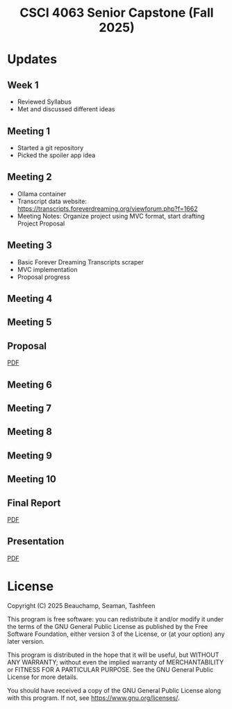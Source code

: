 <h1 align="center">CSCI 4063 Senior Capstone (Fall 2025)</h1>

# Updates

## Week 1

- Reviewed Syllabus
- Met and discussed different ideas

## Meeting 1

- Started a git repository
- Picked the spoiler app idea

## Meeting 2

- Ollama container
- Transcript data website: https://transcripts.foreverdreaming.org/viewforum.php?f=1662
- Meeting Notes: Organize project using MVC format, start drafting Project Proposal

## Meeting 3

- Basic Forever Dreaming Transcripts scraper
- MVC implementation
- Proposal progress

## Meeting 4

<!-- - Write bullet notes here. -->

## Meeting 5

<!-- - Write bullet notes here. -->

## Proposal

[PDF](docs/proposal/proposal.pdf)

## Meeting 6

<!-- - Write bullet notes here. -->

## Meeting 7

<!-- - Write bullet notes here. -->

## Meeting 8

<!-- - Write bullet notes here. -->

## Meeting 9

<!-- - Write bullet notes here. -->

## Meeting 10

<!-- - Write bullet notes here. -->

## Final Report

[PDF](docs/final/report.pdf)

## Presentation

[PDF](docs/presentation/presentation.pdf)

# License

Copyright (C) 2025  Beauchamp, Seaman, Tashfeen

This program is free software: you can redistribute it and/or modify
it under the terms of the GNU General Public License as published by
the Free Software Foundation, either version 3 of the License, or
(at your option) any later version.

This program is distributed in the hope that it will be useful,
but WITHOUT ANY WARRANTY; without even the implied warranty of
MERCHANTABILITY or FITNESS FOR A PARTICULAR PURPOSE.  See the
GNU General Public License for more details.

You should have received a copy of the GNU General Public License
along with this program.  If not, see <https://www.gnu.org/licenses/>.
